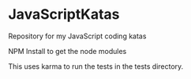# JavaScriptKatas
Repository for my JavaScript coding katas

NPM Install to get the node modules

This uses karma to run the tests in the tests directory.

